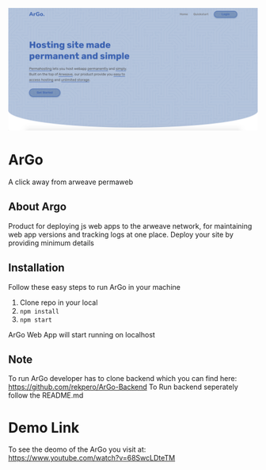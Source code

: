 <p align="center">
	<img src="https://github.com/rekpero/ArGo/blob/master/argo.png" alt="argo showcase">
</p>


# ArGo

A click away from arweave permaweb
## About Argo

Product for deploying js web apps to the arweave network, for maintaining web app versions and tracking logs at one place.
Deploy your site by providing minimum details

## Installation
Follow these easy steps to run ArGo in your machine

 1. Clone repo in your local
 2. ```npm install```
3. ```npm start```

ArGo Web App will start running on localhost

## Note
To run ArGo developer has to clone backend which you can find here: 
https://github.com/rekpero/ArGo-Backend
To Run backend seperately follow the README.md

# Demo Link
To see the deomo of the ArGo you visit at:
https://www.youtube.com/watch?v=68SwcLDteTM
